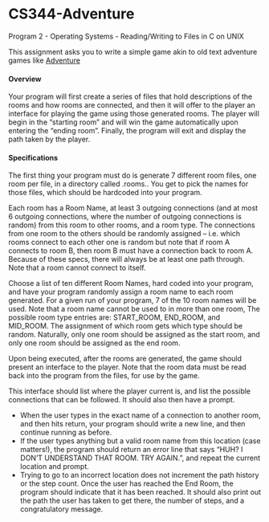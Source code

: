 # CS344-Adventure
Program 2 - Operating Systems - Reading/Writing to Files in C on UNIX

This assignment asks you to write a simple game akin to old text adventure games like [Adventure](http://en.wikipedia.org/wiki/Colossal_Cave_Adventure)

#### Overview
Your program will first create a series of files that hold descriptions of the rooms and how rooms are connected, and then it will offer to the player an interface for playing the game using those generated rooms. The player will begin in the “starting room” and will win the game automatically upon entering the “ending room”. Finally, the program will exit and display the path taken by the player.

#### Specifications
The first thing your program must do is generate 7 different room files, one room per file, in a directory called <username>.rooms.<process id>. You get to pick the names for those files, which should be hardcoded into your program.

Each room has a Room Name, at least 3 outgoing connections (and at most 6 outgoing connections, where the number of outgoing connections is random) from this room to other rooms, and a room type. The connections from one room to the others should be randomly assigned – i.e. which rooms connect to each other one is random but note that if room A connects to room B, then room B must have a connection back to room A. Because of these specs, there will always be at least one path through. Note that a room cannot connect to itself.

Choose a list of ten different Room Names, hard coded into your program, and have your program randomly assign a room name to each room generated. For a given run of your program, 7 of the 10 room names will be used. Note that a room name cannot be used to in more than one room, The possible room type entries are: START_ROOM, END_ROOM, and MID_ROOM. The assignment of which room gets which type should be random. Naturally, only one room should be assigned as the start room, and only one room should be assigned as the end room.

Upon being executed, after the rooms are generated, the game should present an interface to the player. Note that the room data must be read back into the program from the files, for use by the game.

This interface should list where the player current is, and list the possible connections that can be followed. It should also then have a prompt.
- When the user types in the exact name of a connection to another room, and then hits return, your program should write a new line, and then continue running as before.
- If the user types anything but a valid room name from this location (case matters!), the program should return an error line that says “HUH? I DON’T UNDERSTAND THAT ROOM. TRY AGAIN.”, and repeat the current location and prompt.
- Trying to go to an incorrect location does not increment the path history or the step count. Once the user has reached the End Room, the program should indicate that it has been reached. It should also print out the path the user has taken to get there, the number of steps, and a congratulatory message.
